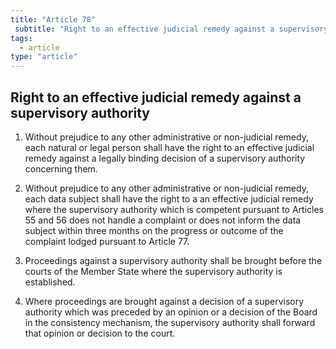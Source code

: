 ```yaml
---
title: "Article 78"
 subtitle: "Right to an effective judicial remedy against a supervisory authority"
tags:
  - article
type: "article"
---
```

## Right to an effective judicial remedy against a supervisory authority

1. Without prejudice to any other administrative or non-judicial remedy, each natural or legal person shall have the right to an effective judicial remedy against a legally binding decision of a supervisory authority concerning them.

2. Without prejudice to any other administrative or non-judicial remedy, each data subject shall have the right to a an effective judicial remedy where the supervisory authority which is competent pursuant to Articles 55 and 56 does not handle a complaint or does not inform the data subject within three months on the progress or outcome of the complaint lodged pursuant to Article 77.

3. Proceedings against a supervisory authority shall be brought before the courts of the Member State where the supervisory authority is established.

4. Where proceedings are brought against a decision of a supervisory authority which was preceded by an opinion or a decision of the Board in the consistency mechanism, the supervisory authority shall forward that opinion or decision to the court.
